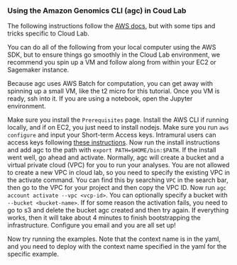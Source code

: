 ### Using the Amazon Genomics CLI (agc) in Coud Lab

The following instructions follow the [AWS docs](https://aws.github.io/amazon-genomics-cli/docs/), but with some tips and tricks specific to Cloud Lab.

You can do all of the following from your local computer using the AWS SDK, but to ensure things go smoothly in the Cloud Lab environment, we recommend you spin up a VM and follow along from within your EC2 or Sagemaker instance.

Because agc uses AWS Batch for computation, you can get away with spinning up a small VM, like the t2 micro for this tutorial. Once you VM is ready, ssh into it. If you are using a notebook, open the Jupyter environment.

Make sure you install the `Prerequisites` page. Install the AWS CLI if running locally, and if on EC2, you just need to install nodejs. Make sure you run `aws configure` and input your Short-term Access keys. Intramural users can access keys following [these instructions](/docs/STAKs_intramural.md). Now run the install instructions and add agc to the path with `export PATH=$HOME/bin:$PATH`. If the install went well, go ahead and activate. Normally, agc will create a bucket and a virtual private cloud (VPC) for you to run your analyses. You are not allowed to create a new VPC in cloud lab, so you need to specify the existing VPC in the activate command. You can find this by searching `VPC` in the search bar, then go to the VPC for your project and then copy the VPC ID. Now run `agc account activate --vpc <vcp-id>`. You can optionally specify a bucket with `--bucket <bucket-name>`. If for some reason the activation fails, you need to go to s3 and delete the bucket agc created and then try again. If everything works, then it will take about 4 minutes to finish bootstrapping the infrastructure. Configure you email and you are all set up!

Now try running the examples. Note that the context name is in the yaml, and you need to deploy with the context name specified in the yaml for the specific example.

